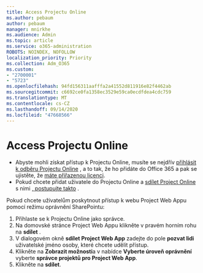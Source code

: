 ```yaml
---
title: Access Projectu Online
ms.author: pebaum
author: pebaum
manager: mnirkhe
ms.audience: Admin
ms.topic: article
ms.service: o365-administration
ROBOTS: NOINDEX, NOFOLLOW
localization_priority: Priority
ms.collection: Adm_O365
ms.custom:
- "2700001"
- "5723"
ms.openlocfilehash: 94fd156311aafffa2a41552d811916e82f4462ab
ms.sourcegitcommit: c6692ce0fa1358ec3529e59ca0ecdfdea4cdc759
ms.translationtype: MT
ms.contentlocale: cs-CZ
ms.lasthandoff: 09/14/2020
ms.locfileid: "47668566"
---
```

# <a name="access-project-online"></a>Access Projectu Online

- Abyste mohli získat přístup k Projectu Online, musíte se nejdřív [přihlásit k odběru Projectu Online](https://docs.microsoft.com/ProjectOnline/get-started-with-project-online) , a to tak, že ho přidáte do Office 365 a pak se ujistěte, že [máte přiřazenou licenci](https://docs.microsoft.com/ProjectOnline/step-1-sign-up-for-project-online#next-make-sure-you-can-get-in).
- Pokud chcete přidat uživatele do Projectu Online a [sdílet Project Online](https://docs.microsoft.com/ProjectOnline/step-2-add-people-to-project-online#4-finally-share-project-online-with-the-people-you-added) s nimi [, postupujte takto](https://docs.microsoft.com/ProjectOnline/step-2-add-people-to-project-online) .

Pokud chcete uživatelům poskytnout přístup k webu Project Web Appu pomocí režimu oprávnění SharePointu:

1. Přihlaste se k Projectu Online jako správce.
2. Na domovské stránce Project Web Appu klikněte v pravém horním rohu na **sdílet** .
3. V dialogovém okně **sdílet Project Web App** zadejte do pole **pozvat lidi** uživatelské jméno osoby, které chcete udělit přístup.
4. Klikněte na **Zobrazit možnosti**a v nabídce **Vyberte úroveň oprávnění** vyberte **správce projektů pro Project Web App**.
5. Klikněte na **sdílet**.
